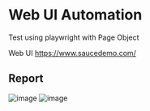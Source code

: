 # Web UI Automation
Test using playwright with Page Object

Web UI https://www.saucedemo.com/

## Report

![image](https://github.com/user-attachments/assets/1b653e66-ef02-41a4-93eb-e33b66b1683e)
![image](https://github.com/user-attachments/assets/1c0246cc-e200-4fe6-854a-556179b10942)

